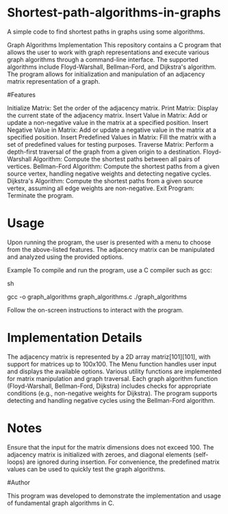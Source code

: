 # Shortest-path-algorithms-in-graphs
A simple code to find shortest paths in graphs using some algorithms.

Graph Algorithms Implementation
This repository contains a C program that allows the user to work with graph representations and execute various graph algorithms through a command-line interface. The supported algorithms include Floyd-Warshall, Bellman-Ford, and Dijkstra's algorithm. The program allows for initialization and manipulation of an adjacency matrix representation of a graph.

#Features

Initialize Matrix: Set the order of the adjacency matrix.
Print Matrix: Display the current state of the adjacency matrix.
Insert Value in Matrix: Add or update a non-negative value in the matrix at a specified position.
Insert Negative Value in Matrix: Add or update a negative value in the matrix at a specified position.
Insert Predefined Values in Matrix: Fill the matrix with a set of predefined values for testing purposes.
Traverse Matrix: Perform a depth-first traversal of the graph from a given origin to a destination.
Floyd-Warshall Algorithm: Compute the shortest paths between all pairs of vertices.
Bellman-Ford Algorithm: Compute the shortest paths from a given source vertex, handling negative weights and detecting negative cycles.
Dijkstra's Algorithm: Compute the shortest paths from a given source vertex, assuming all edge weights are non-negative.
Exit Program: Terminate the program.

# Usage
Upon running the program, the user is presented with a menu to choose from the above-listed features. The adjacency matrix can be manipulated and analyzed using the provided options.

Example
To compile and run the program, use a C compiler such as gcc:

sh

gcc -o graph_algorithms graph_algorithms.c
./graph_algorithms

Follow the on-screen instructions to interact with the program.

# Implementation Details

The adjacency matrix is represented by a 2D array matriz[101][101], with support for matrices up to 100x100.
The Menu function handles user input and displays the available options.
Various utility functions are implemented for matrix manipulation and graph traversal.
Each graph algorithm function (Floyd-Warshall, Bellman-Ford, Dijkstra) includes checks for appropriate conditions (e.g., non-negative weights for Dijkstra).
The program supports detecting and handling negative cycles using the Bellman-Ford algorithm.

# Notes

Ensure that the input for the matrix dimensions does not exceed 100.
The adjacency matrix is initialized with zeroes, and diagonal elements (self-loops) are ignored during insertion.
For convenience, the predefined matrix values can be used to quickly test the graph algorithms.

#Author

This program was developed to demonstrate the implementation and usage of fundamental graph algorithms in C.
